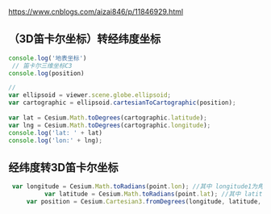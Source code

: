 https://www.cnblogs.com/aizai846/p/11846929.html

## （3D笛卡尔坐标）转经纬度坐标

```javascript
console.log('地表坐标')
 // 笛卡尔三维坐标C3
console.log(position)

// 
var ellipsoid = viewer.scene.globe.ellipsoid;
var cartographic = ellipsoid.cartesianToCartographic(position);
          
var lat = Cesium.Math.toDegrees(cartographic.latitude);
var lng = Cesium.Math.toDegrees(cartographic.longitude);
console.log('lat: ' + lat)
console.log('lon:' + lng);
```

## 经纬度转3D笛卡尔坐标
```javascript
 var longitude = Cesium.Math.toRadians(point.lon); //其中 longitude1为角度
          var latitude = Cesium.Math.toRadians(point.lat); //其中 latitude1为角度
     var position = Cesium.Cartesian3.fromDegrees(longitude, latitude, 0);//其中，高度默认值为0，可以不用填写；longitude和latitude为角度
```
